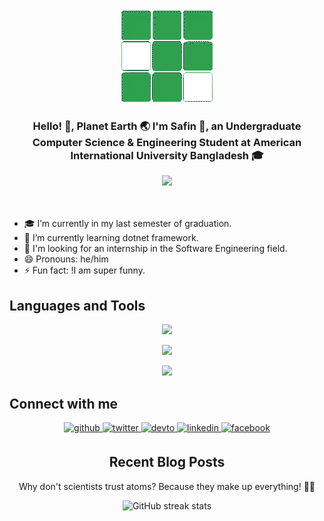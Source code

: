 <div align="center">
<img src="https://github.com/404RequestedUserNotFound/404RequestedUserNotFound/blob/main/Cube-White.gif" />
</div>  
  

### <div align="center">Hello! 👋, Planet Earth 🌏 I'm Safin 👦, an Undergraduate Computer Science & Engineering Student at American International University Bangladesh 🎓</div>  
<div align="center">
  <img src="https://gpvc.arturio.dev/404RequestedUserNotFound">
</div>


<br/>
<br/>


- 🎓 I’m currently in my last semester of graduation.  
- 📖 I’m currently learning dotnet framework.
- 🤔 I'm looking for an internship in the Software Engineering field.
- 😄 Pronouns: he/him  
- ⚡ Fun fact: !I am super funny. 
  


## Languages and Tools
<p align="center">
  <a href="https://skillicons.dev">
    <img src="https://skillicons.dev/icons?i=cs,cpp,js,html,css,dotnet,java,js,mysql,php,github,linux,matlab,octave,postman" />
  </a>
</p>


<p align="center">
    <img src="https://github-readme-stats.vercel.app/api/top-langs/?username=404RequestedUserNotFound&layout=compact)](https://github.com/anuraghazra/github-readme-stats)" />
</p>


<p align="center">
    <img src="https://github-readme-stats.vercel.app/api?username=404RequestedUserNotFound&show_icons=true&count_private=true" />
</p>


## Connect with me  
<div align="center">
  
<a href="https://github.com/404RequestedUserNotFound" target="_blank">
<img src=https://img.shields.io/badge/github-%2324292e.svg?&style=for-the-badge&logo=github&logoColor=white alt=github style="margin-bottom: 5px;" />
</a>
  
<a href="https://twitter.com/iamrishavanand" target="_blank">
<img src=https://img.shields.io/badge/twitter-%2300acee.svg?&style=for-the-badge&logo=twitter&logoColor=white alt=twitter style="margin-bottom: 5px;" />
</a>
  
<a href="https://dev.to/404requestedusernotfound" target="_blank">
<img src=https://img.shields.io/badge/dev.to-%2308090A.svg?&style=for-the-badge&logo=dev.to&logoColor=white alt=devto style="margin-bottom: 5px;" />
</a>
  
<a href="https://www.linkedin.com/in/md-safin" target="_blank">
<img src=https://img.shields.io/badge/linkedin-%231E77B5.svg?&style=for-the-badge&logo=linkedin&logoColor=white alt=linkedin style="margin-bottom: 5px;" />
</a>
  
<a href="https://www.facebook.com/AhmedShafinOfficial" target="_blank">
<img src=https://img.shields.io/badge/facebook-%232E87FB.svg?&style=for-the-badge&logo=facebook&logoColor=white alt=facebook style="margin-bottom: 5px;" />
</a>
  

<br/>  





## Recent Blog Posts  
<!-- BLOG-POST-LIST:START -->  
  Why don't scientists trust atoms? Because they make up everything! 👨‍🔬
<!-- BLOG-POST-LIST:END -->  
  

![GitHub streak stats](https://streak-stats.demolab.com/?user=404RequestedUserNotFound)  
